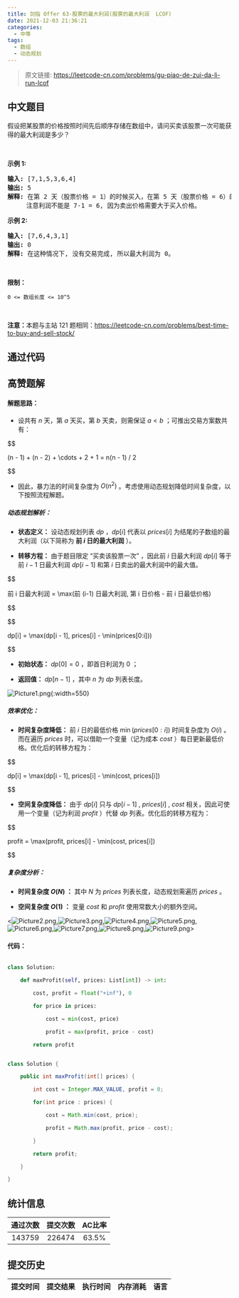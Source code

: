 ```yaml
---
title: 剑指 Offer 63-股票的最大利润(股票的最大利润  LCOF)
date: 2021-12-03 21:36:21
categories:
  - 中等
tags:
  - 数组
  - 动态规划
---
```


> 原文链接: https://leetcode-cn.com/problems/gu-piao-de-zui-da-li-run-lcof




## 中文题目
<div><p>假设把某股票的价格按照时间先后顺序存储在数组中，请问买卖该股票一次可能获得的最大利润是多少？</p>

<p>&nbsp;</p>

<p><strong>示例 1:</strong></p>

<pre><strong>输入:</strong> [7,1,5,3,6,4]
<strong>输出:</strong> 5
<strong>解释: </strong>在第 2 天（股票价格 = 1）的时候买入，在第 5 天（股票价格 = 6）的时候卖出，最大利润 = 6-1 = 5 。
     注意利润不能是 7-1 = 6, 因为卖出价格需要大于买入价格。
</pre>

<p><strong>示例 2:</strong></p>

<pre><strong>输入:</strong> [7,6,4,3,1]
<strong>输出:</strong> 0
<strong>解释: </strong>在这种情况下, 没有交易完成, 所以最大利润为 0。</pre>

<p>&nbsp;</p>

<p><strong>限制：</strong></p>

<p><code>0 &lt;= 数组长度 &lt;= 10^5</code></p>

<p>&nbsp;</p>

<p><strong>注意：</strong>本题与主站 121 题相同：<a href="https://leetcode-cn.com/problems/best-time-to-buy-and-sell-stock/">https://leetcode-cn.com/problems/best-time-to-buy-and-sell-stock/</a></p>
</div>

## 通过代码
<RecoDemo>
</RecoDemo>


## 高赞题解
#### 解题思路：

- 设共有 $n$ 天，第 $a$ 天买，第 $b$ 天卖，则需保证 $a < b$ ；可推出交易方案数共有：

$$
(n - 1) + (n - 2) + \cdots + 2 + 1 = n(n - 1) / 2
$$

- 因此，暴力法的时间复杂度为 $O(n^2)$ 。考虑使用动态规划降低时间复杂度，以下按照流程解题。

##### 动态规划解析：

- **状态定义：** 设动态规划列表 $dp$ ，$dp[i]$ 代表以 $prices[i]$ 为结尾的子数组的最大利润（以下简称为 **前 $i$ 日的最大利润** ）。
- **转移方程：** 由于题目限定 “买卖该股票一次” ，因此前 $i$ 日最大利润 $dp[i]$ 等于前 $i - 1$ 日最大利润 $dp[i-1]$ 和第 $i$ 日卖出的最大利润中的最大值。

$$
前 i 日最大利润 = \max(前 (i-1) 日最大利润, 第 i 日价格 - 前 i 日最低价格)
$$

$$
dp[i] = \max(dp[i - 1], prices[i] - \min(prices[0:i]))
$$

- **初始状态：** $dp[0] = 0$ ，即首日利润为 $0$ ；
- **返回值：** $dp[n - 1]$ ，其中 $n$ 为 $dp$ 列表长度。

![Picture1.png](../images/gu-piao-de-zui-da-li-run-lcof-0.png){:width=550}

##### 效率优化：

- **时间复杂度降低：** 前 $i$ 日的最低价格 $\min(prices[0:i])$ 时间复杂度为 $O(i)$ 。而在遍历 $prices$ 时，可以借助一个变量（记为成本 $cost$ ）每日更新最低价格。优化后的转移方程为：

$$
dp[i] = \max(dp[i - 1], prices[i] - \min(cost, prices[i])
$$

- **空间复杂度降低：** 由于 $dp[i]$ 只与 $dp[i - 1]$ , $prices[i]$ , $cost$ 相关，因此可使用一个变量（记为利润 $profit$ ）代替 $dp$ 列表。优化后的转移方程为：

$$
profit = \max(profit, prices[i] - \min(cost, prices[i])
$$

##### 复杂度分析：

- **时间复杂度 $O(N)$ ：** 其中 $N$ 为 $prices$ 列表长度，动态规划需遍历 $prices$ 。
- **空间复杂度 $O(1)$ ：** 变量 $cost$ 和 $profit$ 使用常数大小的额外空间。

<![Picture2.png](../images/gu-piao-de-zui-da-li-run-lcof-1.png),![Picture3.png](../images/gu-piao-de-zui-da-li-run-lcof-2.png),![Picture4.png](../images/gu-piao-de-zui-da-li-run-lcof-3.png),![Picture5.png](../images/gu-piao-de-zui-da-li-run-lcof-4.png),![Picture6.png](../images/gu-piao-de-zui-da-li-run-lcof-5.png),![Picture7.png](../images/gu-piao-de-zui-da-li-run-lcof-6.png),![Picture8.png](../images/gu-piao-de-zui-da-li-run-lcof-7.png),![Picture9.png](../images/gu-piao-de-zui-da-li-run-lcof-8.png)>

#### 代码：

```python []
class Solution:
    def maxProfit(self, prices: List[int]) -> int:
        cost, profit = float("+inf"), 0
        for price in prices:
            cost = min(cost, price)
            profit = max(profit, price - cost)
        return profit
```

```java []
class Solution {
    public int maxProfit(int[] prices) {
        int cost = Integer.MAX_VALUE, profit = 0;
        for(int price : prices) {
            cost = Math.min(cost, price);
            profit = Math.max(profit, price - cost);
        }
        return profit;
    }
}
```



## 统计信息
| 通过次数 | 提交次数 | AC比率 |
| :------: | :------: | :------: |
|    143759    |    226474    |   63.5%   |

## 提交历史
| 提交时间 | 提交结果 | 执行时间 |  内存消耗  | 语言 |
| :------: | :------: | :------: | :--------: | :--------: |
